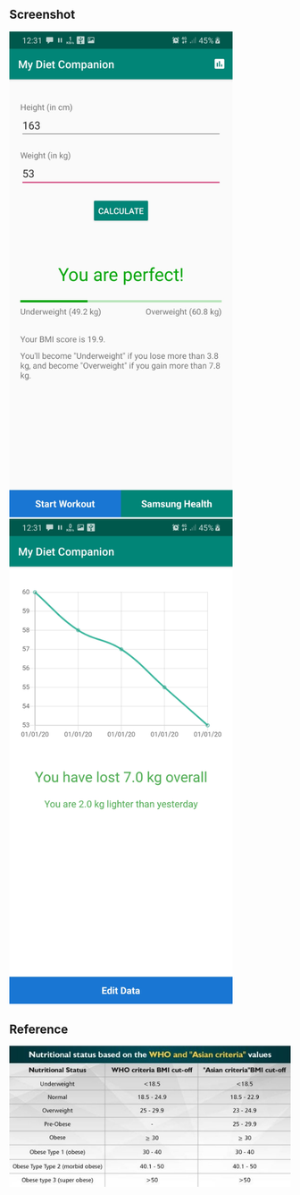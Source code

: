 ## Screenshot
<img src="https://raw.githubusercontent.com/normansyarif/diet-companion/master/extra_files_you_might_need/ss1.jpg" width="400" />

<img src="https://raw.githubusercontent.com/normansyarif/diet-companion/master/extra_files_you_might_need/ss2.jpg" width="400" />

## Reference
<img src="https://raw.githubusercontent.com/normansyarif/diet-companion/master/extra_files_you_might_need/ref.jpeg" />
